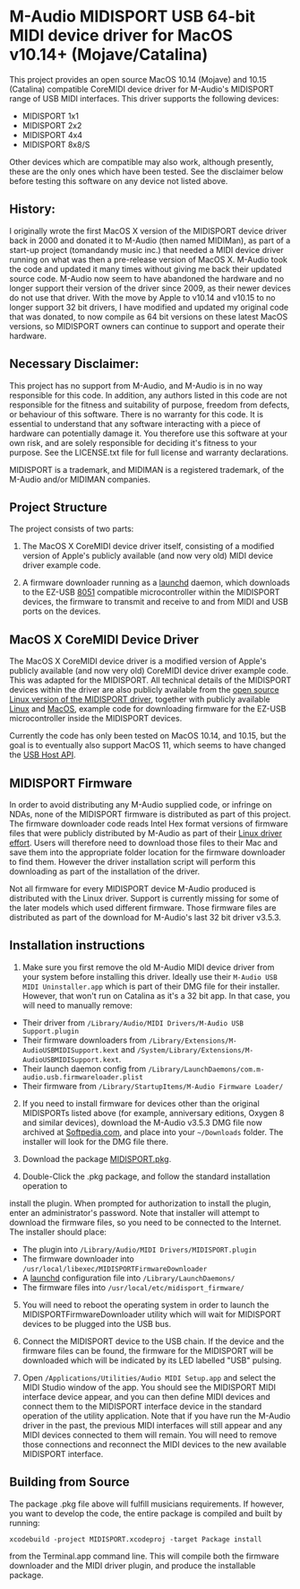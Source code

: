 M-Audio MIDISPORT USB 64-bit MIDI device driver for MacOS v10.14+ (Mojave/Catalina)
===================================================================================

This project provides an open source MacOS 10.14 (Mojave) and 10.15 (Catalina) compatible
CoreMIDI device driver for M-Audio's MIDISPORT range of USB MIDI interfaces. This driver
supports the following devices:

+ MIDISPORT 1x1
+ MIDISPORT 2x2
+ MIDISPORT 4x4
+ MIDISPORT 8x8/S

Other devices which are compatible may also work, although presently, these are the only
ones which have been tested. See the disclaimer below before testing this software on any
device not listed above.

History:
--------

I originally wrote the first MacOS X version of the MIDISPORT device driver back in 2000
and donated it to M-Audio (then named MIDIMan), as part of a start-up project (tomandandy
music inc.) that needed a MIDI device driver running on what was then a pre-release
version of MacOS X. M-Audio took the code and updated it many times without giving me back
their updated source code. M-Audio now seem to have abandoned the hardware and no longer
support their version of the driver since 2009, as their newer devices do not use that
driver. With the move by Apple to v10.14 and v10.15 to no longer support 32 bit drivers, I
have modified and updated my original code that was donated, to now compile as 64 bit
versions on these latest MacOS versions, so MIDISPORT owners can continue to support and
operate their hardware.

Necessary Disclaimer:
---------------------

This project has no support from M-Audio, and M-Audio is in no way responsible for this
code. In addition, any authors listed in this code are not responsible for the fitness and
suitability of purpose, freedom from defects, or behaviour of this software. There is no
warranty for this code. It is essential to understand that any software interacting with a
piece of hardware can potentially damage it. You therefore use this software at your own
risk, and are solely responsible for deciding it's fitness to your purpose. See the
LICENSE.txt file for full license and warranty declarations.

MIDISPORT is a trademark, and MIDIMAN is a registered trademark, of the M-Audio and/or MIDIMAN
companies.

Project Structure
-----------------

The project consists of two parts:

1. The MacOS X CoreMIDI device driver itself, consisting of a modified version of Apple's
   publicly available (and now very old) MIDI device driver example code.

2. A firmware downloader running as a [launchd](https://www.launchd.info/) daemon,
   which downloads to the EZ-USB
   [8051](https://www.electronicshub.org/8051-microcontroller-architecture/)
   compatible microcontroller within the MIDISPORT devices, the firmware to transmit
   and receive to and from MIDI and USB ports on the devices.

MacOS X CoreMIDI Device Driver
------------------------------

The MacOS X CoreMIDI device driver is a modified version of Apple's publicly available
(and now very old) CoreMIDI device driver example code. This was adapted for the
MIDISPORT. All technical details of the MIDISPORT devices within the driver are also publicly available from
the [open source Linux version of the MIDISPORT driver](https://www.alsa-project.org/wiki/Usb-midi-fw),
together with publicly available [Linux](https://github.com/esden/fxload)
and [MacOS](https://developer.apple.com/library/archive/documentation/DeviceDrivers/Conceptual/USBBook/USBDeviceInterfaces/USBDevInterfaces.html#//apple_ref/doc/uid/TP40002645-TPXREF105),
example code for downloading firmware for the EZ-USB microcontroller inside the MIDISPORT devices.

Currently the code has only been tested on MacOS 10.14, and 10.15, but the goal is to eventually also
support MacOS 11, which seems to have changed the [USB Host API](https://developer.apple.com/documentation/iousbhost/iousbhostinterface?language=objc).

MIDISPORT Firmware
------------------

In order to avoid distributing any M-Audio supplied code, or infringe on NDAs, none of the
MIDISPORT firmware is distributed as part of this project. The firmware downloader code
reads Intel Hex format versions of firmware files that were publicly distributed by
M-Audio as part of their [Linux driver effort](http://usb-midi-fw.sourceforge.net/). Users
will therefore need to download those files to their Mac and save them into the
appropriate folder location for the firmware downloader to find them. However the driver
installation script will perform this downloading as part of the installation of the
driver.

Not all firmware for every MIDISPORT device M-Audio produced is distributed with the Linux
driver. Support is currently missing for some of the later models which used different
firmware. Those firmware files are distributed as part of the download for M-Audio's
last 32 bit driver v3.5.3. 

Installation instructions
-------------------------

1. Make sure you first remove the old M-Audio MIDI device driver from your system before
installing this driver. Ideally use their `M-Audio USB MIDI Uninstaller.app` which is part
of their DMG file for their installer. However, that won't run on Catalina as it's a 32
bit app. In that case, you will need to manually remove:

* Their driver from `/Library/Audio/MIDI Drivers/M-Audio USB Support.plugin`
* Their firmware downloaders from `/Library/Extensions/M-AudioUSBMIDISupport.kext` and `/System/Library/Extensions/M-AudioUSBMIDISupport.kext`.
* Their launch daemon config from `/Library/LaunchDaemons/com.m-audio.usb.firmwareloader.plist`
* Their firmware from `/Library/StartupItems/M-Audio Firmware Loader/`

2. If you need to install firmware for devices other than the original MIDISPORTs listed
above (for example, anniversary editions, Oxygen 8 and similar devices), download the
M-Audio v3.5.3 DMG file now archived at
[Softpedia.com](https://mac.softpedia.com/get/Drivers/M-Audio-MIDISport-Series.shtml#download),
and place into your `~/Downloads` folder. The installer will look for the DMG file there.

3. Download the package [MIDISPORT.pkg](https://sourceforge.net/projects/midisport-macos/files/).

4. Double-Click the .pkg package, and follow the standard installation operation to

install the plugin. When prompted for authorization to install the plugin, enter an
administrator's password. Note that installer will attempt to download the firmware files,
so you need to be connected to the Internet. The installer should place:

* The plugin into `/Library/Audio/MIDI Drivers/MIDISPORT.plugin`
* The firmware downloader into `/usr/local/libexec/MIDISPORTFirmwareDownloader`
* A [launchd](https://www.launchd.info/) configuration file into `/Library/LaunchDaemons/`
* The firmware files into `/usr/local/etc/midisport_firmware/`

5. You will need to reboot the operating system in order to launch the
MIDISPORTFirmwareDownloader utility which will wait for MIDISPORT devices to be plugged
into the USB bus.

6. Connect the MIDISPORT device to the USB chain. If the device and the firmware files can
be found, the firmware for the MIDISPORT will be downloaded which will be indicated by its
LED labelled "USB" pulsing.

7. Open `/Applications/Utilities/Audio MIDI Setup.app` and select the MIDI Studio window
of the app. You should see the MIDISPORT MIDI interface device appear, and you can then define MIDI
devices and connect them to the MIDISPORT interface device in the standard operation of
the utility application. Note that if you have run the M-Audio driver in the past, the
previous MIDI interfaces will still appear and any MIDI devices connected to them will
remain. You will need to remove those connections and reconnect the MIDI devices to the
new available MIDISPORT interface.

Building from Source
--------------------

The package .pkg file above will fulfill musicians requirements. If however, you want to develop
the code, the entire package is compiled and built by running:

    xcodebuild -project MIDISPORT.xcodeproj -target Package install

from the Terminal.app command line. This will compile both the firmware downloader and the
MIDI driver plugin, and produce the installable package.

